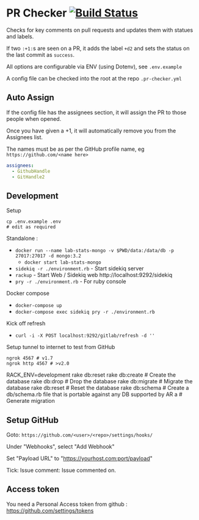 # PR Checker [![Build Status](https://travis-ci.org/IanVaughan/pr-checker.svg?branch=master)](https://travis-ci.org/IanVaughan/pr-checker)

Checks for key comments on pull requests and updates them with statues and labels.

If two `:+1:`s are seen on a PR, it adds the label `+d2` and sets the status on the last commit as `success`.

All options are configurable via ENV (using Dotenv), see `.env.example`

A config file can be checked into the root at the repo `.pr-checker.yml`

## Auto Assign

If the config file has the assignees section, it will assign the PR to those people when opened.

Once you have given a +1, it will automatically remove you from the Assignees list.

The names must be as per the GitHub profile name, eg `https://github.com/<name here>`

```yaml
assignees:
  - GithubHandle
  - GitHandle2
```

## Development

Setup

    cp .env.example .env
    # edit as required

Standalone :

* `docker run --name lab-stats-mongo -v $PWD/data:/data/db -p 27017:27017 -d mongo:3.2`
  * `docker start lab-stats-mongo`
* `sidekiq -r ./environment.rb` - Start sidekiq server
* `rackup`                      - Start Web / Sidekiq web http://localhost:9292/sidekiq
* `pry -r ./environment.rb`     - For ruby console

Docker compose

* `docker-compose up`
* `docker-compose exec sidekiq pry -r ./environment.rb`

Kick off refresh

* `curl -i -X POST localhost:9292/gitlab/refresh -d ''`

Setup tunnel to internet to test from GitHub

    ngrok 4567 # v1.7
    ngrok http 4567 # >v2.0



RACK_ENV=development rake db:reset
rake db:create    # Create the database
rake db:drop      # Drop the database
rake db:migrate   # Migrate the database
rake db:reset     # Reset the database
rake db:schema    # Create a db/schema.rb file that is portable against any DB supported by AR
a # Generate migration


## Setup GitHub

Goto: `https://github.com/<user>/<repo>/settings/hooks/`

Under "Webhooks", select "Add Webhook"

Set "Payload URL" to "https://yourhost.com:port/payload"

Tick: Issue comment: Issue commented on.

## Access token

You need a Personal Access token from github : https://github.com/settings/tokens
